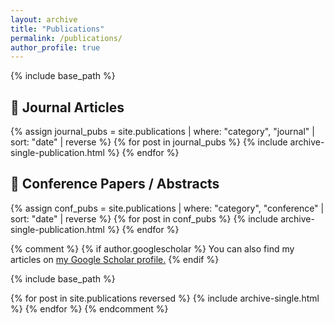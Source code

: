 ```yaml
---
layout: archive
title: "Publications"
permalink: /publications/
author_profile: true
---
```

{% include base_path %}

## 🧪 Journal Articles
{% assign journal_pubs = site.publications | where: "category", "journal" | sort: "date" | reverse %}
{% for post in journal_pubs %}
  {% include archive-single-publication.html %}
{% endfor %}

## 🧠 Conference Papers / Abstracts
{% assign conf_pubs = site.publications | where: "category", "conference" | sort: "date" | reverse %}
{% for post in conf_pubs %}
  {% include archive-single-publication.html %}
{% endfor %}


{% comment %}
{% if author.googlescholar %}
  You can also find my articles on <u><a href="{{author.googlescholar}}">my Google Scholar profile</a>.</u>
{% endif %}

{% include base_path %}

{% for post in site.publications reversed %}
  {% include archive-single.html %}
{% endfor %}
{% endcomment %}
